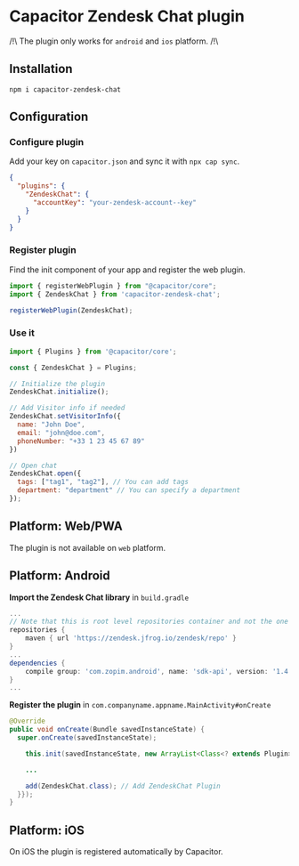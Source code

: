 # Capacitor Zendesk Chat plugin

/!\ The plugin only works for `android` and `ios` platform. /!\

## Installation

`npm i capacitor-zendesk-chat`

## Configuration

### Configure plugin 

Add your key on `capacitor.json` and sync it with `npx cap sync`.
```json
{
  "plugins": {
    "ZendeskChat": {
      "accountKey": "your-zendesk-account--key"
    }
  }
}

```
### Register plugin

Find the init component of your app and register the web plugin.

```javascript
import { registerWebPlugin } from "@capacitor/core";
import { ZendeskChat } from 'capacitor-zendesk-chat';

registerWebPlugin(ZendeskChat);
```

### Use it

```javascript
import { Plugins } from '@capacitor/core';

const { ZendeskChat } = Plugins;

// Initialize the plugin
ZendeskChat.initialize();

// Add Visitor info if needed
ZendeskChat.setVisitorInfo({
  name: "John Doe",
  email: "john@doe.com",
  phoneNumber: "+33 1 23 45 67 89"
})

// Open chat
ZendeskChat.open({
  tags: ["tag1", "tag2"], // You can add tags
  department: "department" // You can specify a department
});
```

## Platform: Web/PWA

The plugin is not available on `web` platform.

## Platform: Android


**Import the Zendesk Chat library** in `build.gradle`

```groovy
...
// Note that this is root level repositories container and not the one under 'buildScript'
repositories {
    maven { url 'https://zendesk.jfrog.io/zendesk/repo' }
}
...
dependencies {
    compile group: 'com.zopim.android', name: 'sdk-api', version: '1.4.2'
}
...
```

**Register the plugin** in `com.companyname.appname.MainActivity#onCreate`

```java
@Override
public void onCreate(Bundle savedInstanceState) {
  super.onCreate(savedInstanceState);

    this.init(savedInstanceState, new ArrayList<Class<? extends Plugin>>() {{

    ...

    add(ZendeskChat.class); // Add ZendeskChat Plugin
  }});
}
```

## Platform: iOS

On iOS the plugin is registered automatically by Capacitor.
